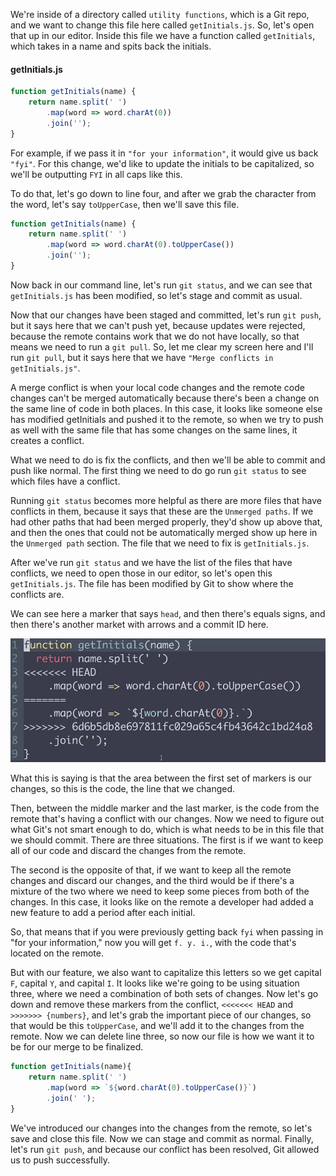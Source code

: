 We're inside of a directory called `utility functions`, which is a Git repo, and we want to change this file here called `getInitials.js`. So, let's open that up in our editor. Inside this file we have a function called `getInitials`, which takes in a name and spits back the initials.

#### getInitials.js
```javascript
function getInitials(name) {
    return name.split(' ')
        .map(word => word.charAt(0))
        .join('');
}
```

For example, if we pass it in `"for your information"`, it would give us back `"fyi"`. For this change, we'd like to update the initials to be capitalized, so we'll be outputting `FYI` in all caps like this.

To do that, let's go down to line four, and after we grab the character from the word, let's say `toUpperCase`, then we'll save this file. 

```javascript
function getInitials(name) {
    return name.split(' ')
        .map(word => word.charAt(0).toUpperCase())
        .join('');
}
```

Now back in our command line, let's run `git status`, and we can see that `getInitials.js` has been modified, so let's stage and commit as usual.

Now that our changes have been staged and committed, let's run `git push`, but it says here that we can't push yet, because updates were rejected, because the remote contains work that we do not have locally, so that means we need to run a `git pull`. So, let me clear my screen here and I'll run `git pull`, but it says here that we have `"Merge conflicts in getInitials.js"`.

A merge conflict is when your local code changes and the remote code changes can't be merged automatically because there's been a change on the same line of code in both places. In this case, it looks like someone else has modified getInitials and pushed it to the remote, so when we try to push as well with the same file that has some changes on the same lines, it creates a conflict.

What we need to do is fix the conflicts, and then we'll be able to commit and push like normal. The first thing we need to do go run `git status` to see which files have a conflict.

Running `git status` becomes more helpful as there are more files that have conflicts in them, because it says that these are the `Unmerged paths`. If we had other paths that had been merged properly, they'd show up above that, and then the ones that could not be automatically merged show up here in the `Unmerged path` section. The file that we need to fix is `getInitials.js`.

After we've run `git status` and we have the list of the files that have conflicts, we need to open those in our editor, so let's open this `getInitials.js`. The file has been modified by Git to show where the conflicts are.

We can see here a marker that says `head`, and then there's equals signs, and then there's another market with arrows and a commit ID here. 

![File modified by git](../images/tools-practical-git-resolve-merge-conflicts-with-git-status-git-modfies-file.png)

What this is saying is that the area between the first set of markers is our changes, so this is the code, the line that we changed.

Then, between the middle marker and the last marker, is the code from the remote that's having a conflict with our changes. Now we need to figure out what Git's not smart enough to do, which is what needs to be in this file that we should commit. There are three situations. The first is if we want to keep all of our code and discard the changes from the remote.

The second is the opposite of that, if we want to keep all the remote changes and discard our changes, and the third would be if there's a mixture of the two where we need to keep some pieces from both of the changes. In this case, it looks like on the remote a developer had added a new feature to add a period after each initial.

So, that means that if you were previously getting back `fyi` when passing in "for your information," now you will get `f. y. i.`, with the code that's located on the remote.

But with our feature, we also want to capitalize this letters so we get capital `F`, capital `Y`, and capital `I`. It looks like we're going to be using situation three, where we need a combination of both sets of changes. Now let's go down and remove these markers from the conflict, `<<<<<<< HEAD` and `>>>>>>> {numbers}`, and let's grab the important piece of our changes, so that would be this `toUpperCase`, and we'll add it to the changes from the remote. Now we can delete line three, so now our file is how we want it to be for our merge to be finalized. 

```javascript
function getInitials(name){
    return name.split(' ')
        .map(word => `${word.charAt(0).toUpperCase()}`)
        .join(' ');
}
```

We've introduced our changes into the changes from the remote, so let's save and close this file. Now we can stage and commit as normal. Finally, let's run `git push`, and because our conflict has been resolved, Git allowed us to push successfully.
